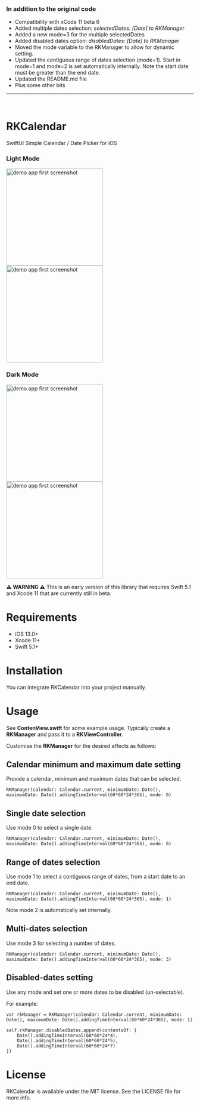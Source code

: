 
### In addition to the original code
- Compatibility with xCode 11 beta 6
- Added multiple dates selection: *selectedDates: [Date] to RKManager*
- Added a new mode=3 for the multiple selectedDates
- Added disabled dates option: *disabledDates: [Date] to RKManager*
- Moved the mode variable to the RKManager to allow for dynamic setting.
- Updated the contiguous range of dates selection (mode=1). Start in mode=1 and mode=2 is set automatically internally. Note the start date must be greater than the end date.
- Updated the README.md file
- Plus some other bits

***
<br>

# RKCalendar
SwiftUI Simple Calendar / Date Picker for iOS

### Light Mode
<img src="https://github.com/RaffiKian/RKCalendar/blob/master/RKCalendar/Images/demo-app-light-mode-1.png" alt="demo app first screenshot" width="260"/> <img src="https://github.com/RaffiKian/RKCalendar/blob/master/RKCalendar/Images/demo-app-light-mode-2.png" alt="demo app first screenshot" width="260"/> 
### Dark Mode
<img src="https://github.com/RaffiKian/RKCalendar/blob/master/RKCalendar/Images/demo-app-dark-mode-1.png" alt="demo app first screenshot" width="260"/> <img src="https://github.com/RaffiKian/RKCalendar/blob/master/RKCalendar/Images/demo-app-dark-mode-2.png" alt="demo app first screenshot" width="260"/> 

**⚠️ WARNING ⚠️** This is an early version of this library that requires Swift 5.1 and Xcode 11 that are currently still in beta.

# Requirements
- iOS 13.0+
- Xcode 11+
- Swift 5.1+

# Installation

You can integrate RKCalendar into your project manually.

# Usage 

See **ContenView.swift** for some example usage. Typically create a **RKManager** and pass it to a **RKViewController**.

Customise the **RKManager** for the desired effects as follows:


## Calendar minimum and maximum date setting

Provide a calendar, minimum and maximum dates that can be selected.

    RKManager(calendar: Calendar.current, minimumDate: Date(), maximumDate: Date().addingTimeInterval(60*60*24*365), mode: 0)

## Single date selection

Use mode 0 to select a single date.

    RKManager(calendar: Calendar.current, minimumDate: Date(), maximumDate: Date().addingTimeInterval(60*60*24*365), mode: 0)

## Range of dates selection

Use mode 1 to select a contiguous range of dates, from a start date to an end date.

    RKManager(calendar: Calendar.current, minimumDate: Date(), maximumDate: Date().addingTimeInterval(60*60*24*365), mode: 1)

Note mode 2 is automatically set internally.

## Multi-dates selection

Use mode 3 for selecting a number of dates.

    RKManager(calendar: Calendar.current, minimumDate: Date(), maximumDate: Date().addingTimeInterval(60*60*24*365), mode: 3)

## Disabled-dates setting

Use any mode and set one or more dates to be disabled (un-selectable).

For example:

    var rkManager = RKManager(calendar: Calendar.current, minimumDate: Date(), maximumDate: Date().addingTimeInterval(60*60*24*365), mode: 1)

    self.rkManager.disabledDates.append(contentsOf: [
        Date().addingTimeInterval(60*60*24*4),
        Date().addingTimeInterval(60*60*24*5),
        Date().addingTimeInterval(60*60*24*7)
    ])


# License
RKCalendar is available under the MIT license. See the LICENSE file for more info.

